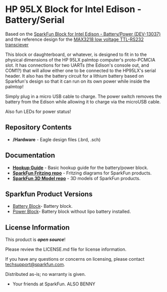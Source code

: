 HP 95LX Block for Intel Edison - Battery/Serial
=================================================


Based on the [SparkFun Block for Intel Edison - Battery/Power (DEV-13037)](https://www.sparkfun.com/products/13037)
and the reference design for the [MAX3218 low voltage TTL-RS232 transciever](https://datasheets.maximintegrated.com/en/ds/MAX3218.pdf)


This block or daughterboard, or whatever, is designed to fit in to the physical dimensions of the HP 95LX palmtop computer's
proto-PCMCIA slot. It has connections for two UARTs (the Edison's console out, and COM1?) that will allow either one to be connected to the HP95LX's serial header.
It also has the battery circuit for a lithium battery based on Sparkfun's design so that it can run on its own power while inside the palmtop!

Simply plug in a micro USB cable to charge.
The power switch removes the battery from the Edison while allowing it to charge via the microUSB cable.

Also fun LEDs for power status!

Repository Contents
-------------------
* **/Hardware** - Eagle design files (.brd, .sch)

Documentation
--------------
* **[Hookup Guide](https://learn.sparkfun.com/tutorials/sparkfun-blocks-for-intel-edison---battery-block)** - Basic hookup guide for the battery/power block.
* **[SparkFun Fritzing repo](https://github.com/sparkfun/Fritzing_Parts)** - Fritzing diagrams for SparkFun products.
* **[SparkFun 3D Model repo](https://github.com/sparkfun/3D_Models)** - 3D models of SparkFun products.

Sparkfun Product Versions
----------------
* [Battery Block](https://www.sparkfun.com/products/13037)- Battery block.
* [Power Block](https://www.sparkfun.com/products/13727)- Battery block without lipo battery installed.

License Information
-------------------

This product is _**open source**_!

Please review the LICENSE.md file for license information.

If you have any questions or concerns on licensing, please contact techsupport@sparkfun.com.

Distributed as-is; no warranty is given.

- Your friends at SparkFun. ALSO BENNY
